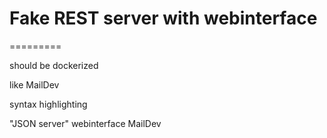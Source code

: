 Fake REST server with webinterface
=========================
=========

should be dockerized

like MailDev

syntax highlighting

"JSON server" webinterface MailDev